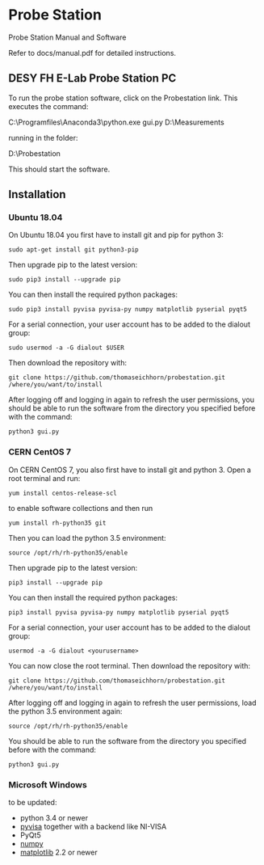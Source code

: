 # Probe Station
Probe Station Manual and Software

Refer to docs/manual.pdf for detailed instructions.


## DESY FH E-Lab Probe Station PC
To run the probe station software, click on the Probestation link.
This executes the command:

C:\Programfiles\Anaconda3\python.exe gui.py D:\Measurements

running in the folder:

D:\Probestation

This should start the software.

## Installation

### Ubuntu 18.04

On Ubuntu 18.04 you first have to install git and pip for python 3:
```
sudo apt-get install git python3-pip
```
Then upgrade pip to the latest version:
```
sudo pip3 install --upgrade pip
```
You can then install the required python packages:
```
sudo pip3 install pyvisa pyvisa-py numpy matplotlib pyserial pyqt5
```
For a serial connection, your user account has to be added to the dialout group:
```
sudo usermod -a -G dialout $USER
```
Then download the repository with:
```
git clone https://github.com/thomaseichhorn/probestation.git /where/you/want/to/install
```
After logging off and logging in again to refresh the user permissions, you should be able to run the software from the directory you specified before with the command:
```
python3 gui.py
```

### CERN CentOS 7

On CERN CentOS 7, you also first have to install git and python 3. Open a root terminal and run:
```
yum install centos-release-scl
```
to enable software collections and then run
```
yum install rh-python35 git
```
Then you can load the python 3.5 environment:
```
source /opt/rh/rh-python35/enable
```
Then upgrade pip to the latest version:
```
pip3 install --upgrade pip
```
You can then install the required python packages:
```
pip3 install pyvisa pyvisa-py numpy matplotlib pyserial pyqt5
```
For a serial connection, your user account has to be added to the dialout group:
```
usermod -a -G dialout <yourusername>
```
You can now close the root terminal. Then download the repository with:
```
git clone https://github.com/thomaseichhorn/probestation.git /where/you/want/to/install
```
After logging off and logging in again to refresh the user permissions, load the python 3.5 environment again:
```
source /opt/rh/rh-python35/enable
```
You should be able to run the software from the directory you specified before with the command:
```
python3 gui.py
```

### Microsoft Windows

to be updated:

* python 3.4 or newer
* [pyvisa](https://github.com/pyvisa/pyvisa) together with a backend like NI-VISA
* PyQt5
* [numpy](http://www.numpy.org/)
* [matplotlib](https://matplotlib.org/) 2.2 or newer
